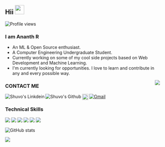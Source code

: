 ## Hii  <img src="https://raw.githubusercontent.com/iampavangandhi/iampavangandhi/master/gifs/Hi.gif" width="30px"></h2>

![Profile views](https://gpvc.arturio.dev/ANANTH-2002)


### I am Ananth R
- An ML & Open Source enthusiast.
- A Computer Engineering Undergraduate Student. 
- Currently working on some of my cool side projects based on Web Development and Machine Learning.
- I'm currently looking for opportunities. I love to learn and contribute in any and every possible way.


<img align="right" src="https://github.com/rajput2107/rajput2107/blob/master/Assets/Developer.gif"/>


### CONTACT ME
[![Gmail](https://img.shields.io/badge/-GMAIL-D14836?style=for-the-badge&logo=gmail&logoColor=white)](mailto:ananthkovil77@gmail.com)<a href="https://www.linkedin.com/in/ananth-r-182a3a207/">
  <img align="left" alt="Shuvo's Linkdein" src="https://img.shields.io/badge/-LinkedIn-blue?style=flat&logo=Linkedin&logoColor=white" />
</a>
<a href="https://github.com/ANANTH-2002">
  <img align="left" alt="Shuvo's Github" src="https://img.shields.io/badge/-Github-000?style=flat&logo=Github&logoColor=white" />
</a><a href="https://www.kaggle.com/ananthr1">
  <img align="left" alt="Shuvo's Kaggle" width="20px" src="https://cdn.jsdelivr.net/npm/simple-icons@3.1.0/icons/kaggle.svg" />
</a>

### Technical Skills

 <img src="https://img.shields.io/badge/-Machine%20Learning-102230?style=flat">  <img src = "https://img.shields.io/badge/-HTML5-E34F26?style=flat&logo=html5&logoColor=white">    <img src = "https://img.shields.io/badge/-CSS3-1572B6?style=flat&logo=css3&logoColor=white">        <img src="https://img.shields.io/badge/-Flask-0d7963?style=flat&logo=flask&logoColor=white">      <img src="https://img.shields.io/badge/-Java -06305b?style=flat&logo=java&logoColor=white">   <img src="https://img.shields.io/badge/-Python%203-black?style=flat&logo=python&logoColor=white">

![GitHub stats](https://github-readme-stats.vercel.app/api?username=ANANTH-2002&show_icons=true)

<a href="https://github.com/anuraghazra/github-readme-stats">
  <img align="center" src="https://github-readme-stats.vercel.app/api/top-langs/?username=ANANTH-2002&layout=compact" />
</a>



